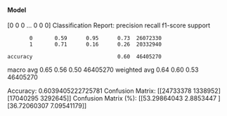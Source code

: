 #### Model
[0 0 0 ... 0 0 0]
Classification Report:
              precision    recall  f1-score   support

           0       0.59      0.95      0.73  26072330
           1       0.71      0.16      0.26  20332940

    accuracy                           0.60  46405270
   macro avg       0.65      0.56      0.50  46405270
weighted avg       0.64      0.60      0.53  46405270

Accuracy: 0.6039405222725781
Confusion Matrix:
[[24733378  1338952]
 [17040295  3292645]]
Confusion Matrix (%):
[[53.29864043  2.8853447 ]
 [36.72060307  7.09541179]]
